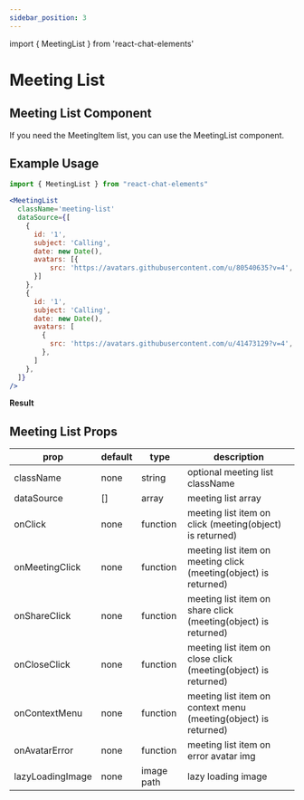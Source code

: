 ```yaml
---
sidebar_position: 3
---
```

import { MeetingList } from 'react-chat-elements'

# Meeting List

## Meeting List Component

If you need the MeetingItem list, you can use the MeetingList component.

<div style={{ color:"black", margin:"50px 0px"}}>
  <MeetingList
    className='meeting-list'
    dataSource={[
      {
        id: '1',
        subject: 'Need Help !',
        date: new Date(),
        avatars: [{
            src: 'https://avatars.githubusercontent.com/u/80540635?v=4',
        }]
      },
      {
        id: '1',
        subject: 'Daily',
        date: new Date(),
        avatars: [
          {
            src: 'https://avatars.githubusercontent.com/u/41473129?v=4',
          },
          {
            src: 'https://avatars.githubusercontent.com/u/15075759?v=4',
          }
        ]
      },
    ]}
  />
</div>

## Example Usage

```jsx
import { MeetingList } from "react-chat-elements"

<MeetingList
  className='meeting-list'
  dataSource={[
    {
      id: '1',
      subject: 'Calling',
      date: new Date(),
      avatars: [{
          src: 'https://avatars.githubusercontent.com/u/80540635?v=4',
      }]
    },
    {
      id: '1',
      subject: 'Calling',
      date: new Date(),
      avatars: [
        {
          src: 'https://avatars.githubusercontent.com/u/41473129?v=4',
        },
      ]
    },
  ]}
/>
```

**Result**

<div style={{ color:"black"}}>
  <MeetingList
    className='meeting-list'
    dataSource={[
      {
        id: '1',
        subject: "Emre's Calling",
        date: new Date(),
        avatars: [
          {
            src: 'https://avatars.githubusercontent.com/u/41473129?v=4',
          },
        ]
      },
      {
        id: '1',
        subject: "Kursat's Calling",
        date: new Date(),
        avatars: [{
            src: 'https://avatars.githubusercontent.com/u/80540635?v=4',
        }]
      },
    ]}
  />
</div>

## Meeting List Props


| prop             | default | type       | description                                                      |
| ---------------- | ------- | ---------- | ---------------------------------------------------------------- |
| className        | none    | string     | optional meeting list className                                  |
| dataSource       | []      | array      | meeting list array                                               |
| onClick          | none    | function   | meeting list item on click (meeting(object) is returned)         |
| onMeetingClick   | none    | function   | meeting list item on meeting click (meeting(object) is returned) |
| onShareClick     | none    | function   | meeting list item on share click (meeting(object) is returned)   |
| onCloseClick     | none    | function   | meeting list item on close click (meeting(object) is returned)   |
| onContextMenu    | none    | function   | meeting list item on context menu (meeting(object) is returned)  |
| onAvatarError    | none    | function   | meeting list item on error avatar img                            |
| lazyLoadingImage | none    | image path | lazy loading image                                               |